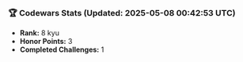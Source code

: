 ### 🏆 Codewars Stats (Updated: 2025-05-08 00:42:53 UTC)

- **Rank:** 8 kyu
- **Honor Points:** 3
- **Completed Challenges:** 1
